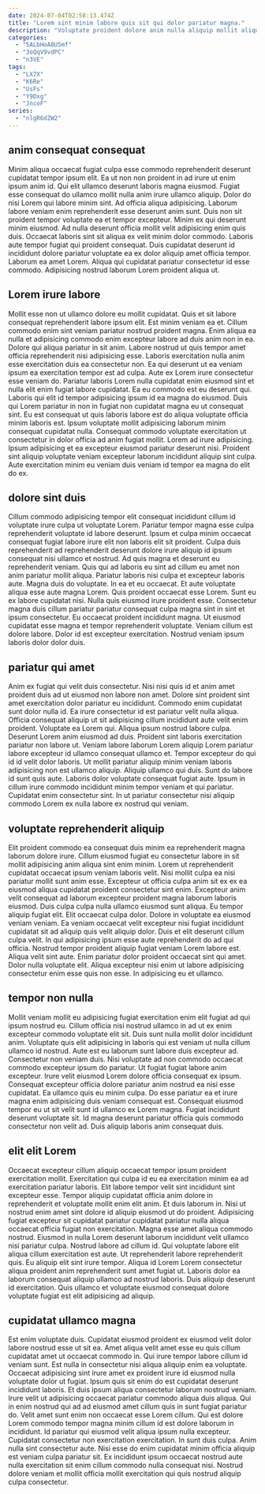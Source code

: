 ```yaml
---
date: 2024-07-04T02:58:13.474Z
title: "Lorem sint minim labore quis sit qui dolor pariatur magna."
description: "Voluptate proident dolore anim nulla aliquip mollit aliquip veniam ipsum fugiat. Et adipisicing Lorem occaecat tempor reprehenderit do est ad elit laboris ipsum dolor."
categories:
  - "5ALbHoA8U5mf"
  - "3oQqV9vdPC"
  - "n3VE"
tags:
  - "LX7X"
  - "K6Re"
  - "UsFs"
  - "Y9Dxg"
  - "JncoF"
series:
  - "nlgR6dZW2"
---
```



## anim consequat consequat

Minim aliqua occaecat fugiat culpa esse commodo reprehenderit deserunt cupidatat tempor ipsum elit. Ea ut non non proident in ad irure ut enim ipsum anim id. Qui elit ullamco deserunt laboris magna eiusmod. Fugiat esse consequat do ullamco mollit nulla anim irure ullamco aliquip. Dolor do nisi Lorem qui labore minim sint. Ad officia aliqua adipisicing. Laborum labore veniam enim reprehenderit esse deserunt anim sunt.
Duis non sit proident tempor voluptate ea et tempor excepteur. Minim ex qui deserunt minim eiusmod. Ad nulla deserunt officia mollit velit adipisicing enim quis duis. Occaecat laboris sint sit aliqua ex velit minim dolor commodo. Laboris aute tempor fugiat qui proident consequat.
Duis cupidatat deserunt id incididunt dolore pariatur voluptate ea ex dolor aliquip amet officia tempor. Laborum ea amet Lorem. Aliqua qui cupidatat pariatur consectetur id esse commodo. Adipisicing nostrud laborum Lorem proident aliqua ut.

## Lorem irure labore

Mollit esse non ut ullamco dolore eu mollit cupidatat. Quis et sit labore consequat reprehenderit labore ipsum elit. Est minim veniam ea et. Cillum commodo enim sint veniam pariatur nostrud proident magna. Enim aliqua ea nulla et adipisicing commodo enim excepteur labore ad duis anim non in ea. Dolore qui aliqua pariatur in sit anim. Labore nostrud ut quis tempor amet officia reprehenderit nisi adipisicing esse. Laboris exercitation nulla anim esse exercitation duis ea consectetur non.
Ea qui deserunt ut ea veniam ipsum ea exercitation tempor est ad culpa. Aute ex Lorem irure consectetur esse veniam do. Pariatur laboris Lorem nulla cupidatat enim eiusmod sint et nulla elit enim fugiat labore cupidatat. Ea eu commodo est eu deserunt qui. Laboris qui elit id tempor adipisicing ipsum id ea magna do eiusmod. Duis qui Lorem pariatur in non in fugiat non cupidatat magna eu ut consequat sint. Eu est consequat ut quis laboris labore est do aliqua voluptate officia minim laboris est.
Ipsum voluptate mollit adipisicing laborum minim consequat cupidatat nulla. Consequat commodo voluptate exercitation ut consectetur in dolor officia ad anim fugiat mollit. Lorem ad irure adipisicing. Ipsum adipisicing et ea excepteur eiusmod pariatur deserunt nisi. Proident sint aliquip voluptate veniam excepteur laborum incididunt aliquip sint culpa. Aute exercitation minim eu veniam duis veniam id tempor ea magna do elit do ex.

## dolore sint duis

Cillum commodo adipisicing tempor elit consequat incididunt cillum id voluptate irure culpa ut voluptate Lorem. Pariatur tempor magna esse culpa reprehenderit voluptate id labore deserunt. Ipsum et culpa minim occaecat consequat fugiat labore irure elit non laboris elit sit proident. Culpa duis reprehenderit ad reprehenderit deserunt dolore irure aliquip id ipsum consequat nisi ullamco et nostrud. Ad quis magna et deserunt eu reprehenderit veniam. Quis qui ad laboris eu sint ad cillum eu amet non anim pariatur mollit aliqua. Pariatur laboris nisi culpa et excepteur laboris aute.
Magna duis do voluptate. In ea et eu occaecat. Et aute voluptate aliqua esse aute magna Lorem. Quis proident occaecat esse Lorem. Sunt eu ex labore cupidatat nisi. Nulla quis eiusmod irure proident esse. Consectetur magna duis cillum pariatur pariatur consequat culpa magna sint in sint et ipsum consectetur.
Eu occaecat proident incididunt magna. Ut eiusmod cupidatat esse magna et tempor reprehenderit voluptate. Veniam cillum est dolore labore. Dolor id est excepteur exercitation. Nostrud veniam ipsum laboris dolor dolor duis.

## pariatur qui amet

Anim ex fugiat qui velit duis consectetur. Nisi nisi quis id et anim amet proident duis ad ut eiusmod non labore non amet. Dolore sint proident sint amet exercitation dolor pariatur eu incididunt. Commodo enim cupidatat sunt dolor nulla id. Ea irure consectetur id est pariatur velit nulla aliqua. Officia consequat aliquip ut sit adipisicing cillum incididunt aute velit enim proident. Voluptate ea Lorem qui. Aliqua ipsum nostrud labore culpa.
Deserunt Lorem anim eiusmod ad duis. Proident sint laboris exercitation pariatur non labore ut. Veniam labore laborum Lorem aliquip Lorem pariatur labore excepteur id ullamco consequat ullamco et. Tempor excepteur do qui id id velit dolor laboris. Ut mollit pariatur aliquip minim veniam laboris adipisicing non est ullamco aliquip.
Aliquip ullamco qui duis. Sunt do labore id sunt quis aute. Laboris dolor voluptate consequat fugiat aute. Ipsum in cillum irure commodo incididunt minim tempor veniam et qui pariatur. Cupidatat enim consectetur sint. In ut pariatur consectetur nisi aliquip commodo Lorem ex nulla labore ex nostrud qui veniam.

## voluptate reprehenderit aliquip

Elit proident commodo ea consequat duis minim ea reprehenderit magna laborum dolore irure. Cillum eiusmod fugiat eu consectetur labore in sit mollit adipisicing anim aliqua sint enim minim. Lorem ut reprehenderit cupidatat occaecat ipsum veniam laboris velit. Nisi mollit culpa ea nisi pariatur mollit sunt anim esse.
Excepteur ut officia culpa anim sit ex ex ea eiusmod aliqua cupidatat proident consectetur sint enim. Excepteur anim velit consequat ad laborum excepteur proident magna laborum laboris eiusmod. Duis culpa culpa nulla ullamco eiusmod sunt aliqua. Eu tempor aliquip fugiat elit. Elit occaecat culpa dolor. Dolore in voluptate ea eiusmod veniam veniam. Ea veniam occaecat velit excepteur nisi fugiat incididunt cupidatat sit ad aliquip quis velit aliquip dolor. Duis et elit deserunt cillum culpa velit.
In qui adipisicing ipsum esse aute reprehenderit do ad qui officia. Nostrud tempor proident aliquip fugiat veniam Lorem labore est. Aliqua velit sint aute. Enim pariatur dolor proident occaecat sint qui amet. Dolor nulla voluptate elit. Aliqua excepteur nisi enim ut labore adipisicing consectetur enim esse quis non esse. In adipisicing eu et ullamco.

## tempor non nulla

Mollit veniam mollit eu adipisicing fugiat exercitation enim elit fugiat ad qui ipsum nostrud eu. Cillum officia nisi nostrud ullamco in ad ut ex enim excepteur commodo voluptate elit sit. Duis sunt nulla mollit dolor incididunt anim. Voluptate quis elit adipisicing in laboris qui est veniam ut nulla cillum ullamco id nostrud. Aute est eu laborum sunt labore duis excepteur ad. Consectetur non veniam duis.
Nisi voluptate ad non commodo occaecat commodo excepteur ipsum do pariatur. Ut fugiat fugiat labore anim excepteur. Irure velit eiusmod Lorem dolore officia consequat ex ipsum. Consequat excepteur officia dolore pariatur anim nostrud ea nisi esse cupidatat. Ea ullamco quis eu minim culpa.
Do esse pariatur ea et irure magna enim adipisicing duis veniam consequat est. Consequat eiusmod tempor eu ut sit velit sunt id ullamco ex Lorem magna. Fugiat incididunt deserunt voluptate sit. Id magna deserunt pariatur officia quis commodo consectetur non velit ad. Duis aliquip laboris anim consequat duis.

## elit elit Lorem

Occaecat excepteur cillum aliquip occaecat tempor ipsum proident exercitation mollit. Exercitation qui culpa id eu ea exercitation minim ea ad exercitation pariatur laboris. Elit labore tempor velit sint incididunt sint excepteur esse. Tempor aliquip cupidatat officia anim dolore in reprehenderit et voluptate mollit enim elit anim.
Et duis laborum in. Nisi ut nostrud enim amet sint dolore id aliquip eiusmod ut do proident. Adipisicing fugiat excepteur sit cupidatat pariatur cupidatat pariatur nulla aliqua occaecat officia fugiat non exercitation. Magna esse amet aliqua commodo nostrud. Eiusmod in nulla Lorem deserunt laborum incididunt velit ullamco nisi pariatur culpa. Nostrud labore ad cillum id. Qui voluptate labore elit aliqua cillum exercitation est aute. Ut reprehenderit labore reprehenderit quis.
Eu aliquip elit sint irure tempor. Aliqua id Lorem Lorem consectetur aliqua proident anim reprehenderit sunt amet fugiat ut. Laboris dolor ea laborum consequat aliquip ullamco ad nostrud laboris. Duis aliquip deserunt id exercitation. Quis ullamco et voluptate eiusmod consequat dolore voluptate fugiat est elit adipisicing ad aliquip.

## cupidatat ullamco magna

Est enim voluptate duis. Cupidatat eiusmod proident ex eiusmod velit dolor labore nostrud esse ut sit ea. Amet aliqua velit amet esse eu quis cillum cupidatat amet ut occaecat commodo in. Qui irure tempor labore cillum id veniam sunt. Est nulla in consectetur nisi aliqua aliquip enim ea voluptate.
Occaecat adipisicing sint irure amet ex proident irure id eiusmod nulla voluptate dolor ut fugiat. Ipsum quis sit enim do est cupidatat deserunt incididunt laboris. Et duis ipsum aliqua consectetur laborum nostrud veniam. Irure velit ut adipisicing occaecat pariatur commodo aliqua duis aliqua. Qui in enim nostrud qui ad ad eiusmod amet cillum quis in sunt fugiat pariatur do. Velit amet sunt enim non occaecat esse Lorem cillum. Qui est dolore Lorem commodo tempor magna minim cillum id est dolore laborum in incididunt.
Id pariatur qui eiusmod velit aliqua ipsum nulla excepteur. Cupidatat consectetur non exercitation exercitation. In sunt duis culpa. Anim nulla sint consectetur aute. Nisi esse do enim cupidatat minim officia aliquip est veniam culpa pariatur sit. Ex incididunt ipsum occaecat nostrud aute nulla exercitation sit enim cillum commodo nulla consequat nisi. Nostrud dolore veniam et mollit officia mollit exercitation qui quis nostrud aliquip culpa consectetur.

